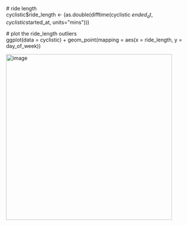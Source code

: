\# ride length  
cyclistic$ride_length <- (as.double(difftime(cyclistic $ended_at, cyclistic$started_at, units="mins")))

\# plot the ride_length outliers  
ggplot(data = cyclistic) + geom_point(mapping = aes(x = ride_length, y = day_of_week))

<img width="454" alt="image" src="https://github.com/Peter-Thibodeau/Google-case-study/assets/158618486/58d907c4-9476-40ce-907f-5e7d853b3a60">
